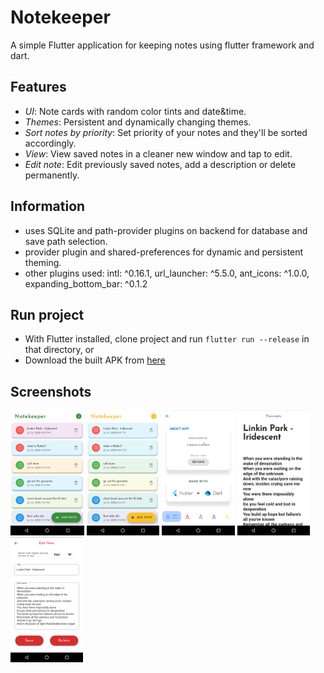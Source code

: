 # Notekeeper

A simple Flutter application for keeping notes using flutter framework and dart.

## Features
- *UI*: Note cards with random color tints and date&time. 
- *Themes*: Persistent and dynamically changing themes.
- *Sort notes by priority*: Set priority of your notes and they'll be sorted accordingly.
- *View*: View saved notes in a cleaner new window and tap to edit.
- *Edit note*: Edit previously saved notes, add a description or delete permanently.

## Information
- uses SQLite and path-provider plugins on backend for database and save path selection.
- provider plugin and shared-preferences for dynamic and persistent theming.
- other plugins used:
  intl: ^0.16.1,
  url_launcher: ^5.5.0,
  ant_icons: ^1.0.0,
  expanding_bottom_bar: ^0.1.2

## Run project
- With Flutter installed, clone project and run `flutter run --release` in that directory, 
or
- Download the built APK from [here](https://github.com/razorcalhn/notekeeper_app/blob/app-beautification/github_assets/notekeeper.apk)

## Screenshots
<img src="github_assets/ss1.png" height="200">  <img src="github_assets/ss2.png" height="200">
<img src="github_assets/ss3.png" height="200">
<img src="github_assets/ss4.png" height="200">
<img src="github_assets/ss5.png" height="200">



